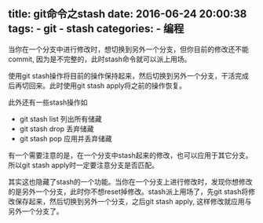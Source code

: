 title: git命令之stash
date: 2016-06-24 20:00:38
tags: 
    - git
    - stash
categories:
    - 编程
---
当你在一个分支中进行修改时，想切换到另外一个分支，但你目前的修改还不能commit, 因为是不完整的，此时stash命令就可以派上用场。

使用git stash操作将目前的操作保持起来，然后切换到另外一个分支，干活完成后再切回来。此时使用git stash apply将之前的操作恢复。


此外还有一些stash操作如
* git stash list 列出所有储藏
* git stash drop 丢弃储藏
* git stash pop 应用并丢弃储藏

有一个需要注意的是，在一个分支中stash起来的修改，也可以应用于其它分支。所以git stash apply时一定要注意分支是否匹配。

其实这也隐藏了stash的一个功能。当你在一个分支上进行修改时，发现你想修改的是另外一个分支，此时你不想reset掉修改。stash派上用场了，先git stash将修改保存起来，然后切换到另外一个分支，之后git stash apply, 这样修改就应用与另外一个分支了。
